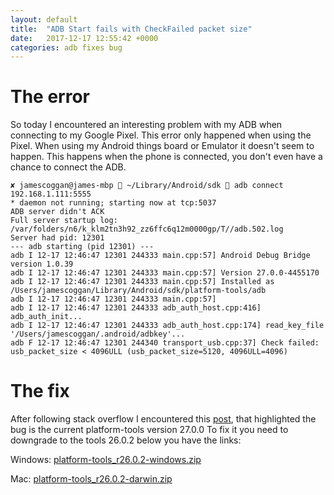 ```yaml
---
layout: default
title:  "ADB Start fails with CheckFailed packet size"
date:   2017-12-17 12:55:42 +0000
categories: adb fixes bug
---
```


# The error
So today I encountered an interesting problem with my ADB when connecting to my Google Pixel.
This error only happened when using the Pixel. When using my Android things board or Emulator it doesn't seem to happen.
This happens when the phone is connected, you don't even have a chance to connect the ADB.

```
✘ jamescoggan@james-mbp  ~/Library/Android/sdk  adb connect 192.168.1.111:5555
* daemon not running; starting now at tcp:5037
ADB server didn't ACK
Full server startup log: /var/folders/n6/k_klm2tn3h92_zz6ffc6q12m0000gp/T//adb.502.log
Server had pid: 12301
--- adb starting (pid 12301) ---
adb I 12-17 12:46:47 12301 244333 main.cpp:57] Android Debug Bridge version 1.0.39
adb I 12-17 12:46:47 12301 244333 main.cpp:57] Version 27.0.0-4455170
adb I 12-17 12:46:47 12301 244333 main.cpp:57] Installed as /Users/jamescoggan/Library/Android/sdk/platform-tools/adb
adb I 12-17 12:46:47 12301 244333 main.cpp:57]
adb I 12-17 12:46:47 12301 244333 adb_auth_host.cpp:416] adb_auth_init...
adb I 12-17 12:46:47 12301 244333 adb_auth_host.cpp:174] read_key_file '/Users/jamescoggan/.android/adbkey'...
adb F 12-17 12:46:47 12301 244340 transport_usb.cpp:37] Check failed: usb_packet_size < 4096ULL (usb_packet_size=5120, 4096ULL=4096)
```

# The fix
After following stack overflow I encountered this [post](https://stackoverflow.com/questions/47665475/android-studio-adb-start-server-fails-adbkey-check-fails), that highlighted the bug is the current platform-tools version 27.0.0
To fix it you need to downgrade to the tools 26.0.2 below you have the links:

Windows: [platform-tools_r26.0.2-windows.zip](https://dl.google.com/android/repository/platform-tools_r26.0.2-windows.zip)

Mac: [platform-tools_r26.0.2-darwin.zip](https://dl.google.com/android/repository/platform-tools_r26.0.2-darwin.zip)

